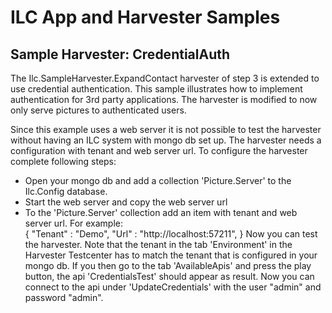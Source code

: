 # ILC App and Harvester Samples

## Sample Harvester: CredentialAuth

The Ilc.SampleHarvester.ExpandContact harvester of step 3 is extended to use credential authentication. 
This sample illustrates how to implement authentication for 3rd party applications. 
The harvester is modified to now only serve pictures to authenticated users.

Since this example uses a web server it is not possible to test the harvester without having an ILC system with mongo db set up.
The harvester needs a configuration with tenant and web server url.
To configure the harvester complete following steps:
 - Open your mongo db and add a collection 'Picture.Server' to the Ilc.Config database.
 - Start the web server and copy the web server url
 - To the 'Picture.Server' collection add an item with tenant and web server url. For example:  
		{
			"Tenant" : "Demo",
			"Url" : "http://localhost:57211",
		}
 Now you can test the harvester. Note that the tenant in the tab 'Environment' in the Harvester Testcenter has to match the tenant that is configured in your mongo db. If you then go to the tab 'AvailableApis' and press the play button, the api 'CredentialsTest' should appear as result. Now you can connect to the api under 'UpdateCredentials' with the user "admin" and password "admin".
